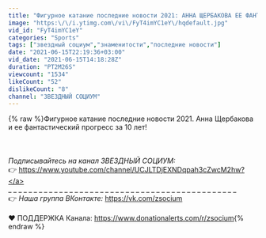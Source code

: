 ```yaml
---
title: "Фигурное катание последние новости 2021: АННА ЩЕРБАКОВА ЕЕ ФАНТАСТИЧЕСКИЙ ПРОГРЕСС ЗА 10 ЛЕТ!"
image: "https:\/\/i.ytimg.com\/vi\/FyT4imYC1eY\/hqdefault.jpg"
vid_id: "FyT4imYC1eY"
categories: "Sports"
tags: ["звездный социум","знаменитости","последние новости"]
date: "2021-06-15T22:19:36+03:00"
vid_date: "2021-06-15T14:18:28Z"
duration: "PT2M26S"
viewcount: "1534"
likeCount: "52"
dislikeCount: "8"
channel: "ЗВЕЗДНЫЙ СОЦИУМ"
---
```

{% raw %}Фигурное катание последние новости 2021. Анна Щербакова и ее фантастический прогресс за 10 лет!<br /><br /><br /><br />*Подписывайтесь на канал ЗВЕЗДНЫЙ СОЦИУМ:* <br />👉 <a rel="nofollow" target="blank" href="https://www.youtube.com/channel/UCJLTDjEXNDqpah3cZwcM2hw?">https://www.youtube.com/channel/UCJLTDjEXNDqpah3cZwcM2hw?</a><br />_ _ _ _ _ _ _ _ _ _ _ _ _ _ _ _ _ _ _ _ _ _ _ _ _ _ _ _ _ _ _ _ _ _ _ _ _ _ _ _ _ _ _ _ _ <br />👉 *Наша группа ВКонтакте:* <a rel="nofollow" target="blank" href="https://vk.com/zsocium">https://vk.com/zsocium</a><br /><br />❤️ ПОДДЕРЖКА Канала: <a rel="nofollow" target="blank" href="https://www.donationalerts.com/r/zsocium">https://www.donationalerts.com/r/zsocium</a>{% endraw %}
